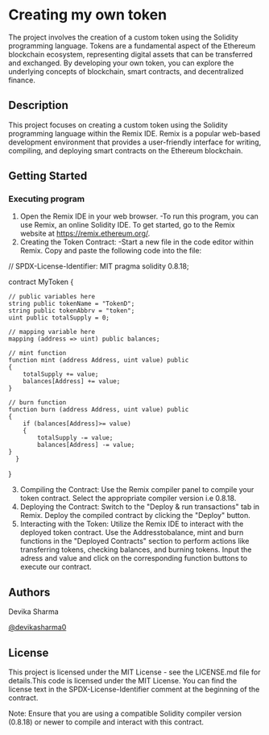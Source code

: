 # Creating my own token

The project involves the creation of a custom token using the Solidity programming language. Tokens are a fundamental aspect of the Ethereum blockchain ecosystem, representing digital assets that can be transferred and exchanged. By developing your own token, you can explore the underlying concepts of blockchain, smart contracts, and decentralized finance.

## Description

This project focuses on creating a custom token using the Solidity programming language within the Remix IDE. Remix is a popular web-based development environment that provides a user-friendly interface for writing, compiling, and deploying smart contracts on the Ethereum blockchain.

## Getting Started

### Executing program

1. Open the Remix IDE in your web browser.
  -To run this program, you can use Remix, an online Solidity IDE. To get started, go to the 
   Remix website at https://remix.ethereum.org/.
2. Creating the Token Contract:
  -Start a new file in the code editor within Remix. Copy and paste the following code into the 
   file:

// SPDX-License-Identifier: MIT
pragma solidity 0.8.18;

contract MyToken {

    // public variables here
    string public tokenName = "TokenD";
    string public tokenAbbrv = "token";
    uint public totalSupply = 0;

    // mapping variable here
    mapping (address => uint) public balances; 

    // mint function
    function mint (address Address, uint value) public 
    {
        totalSupply += value;
        balances[Address] += value;
    }

    // burn function
    function burn (address Address, uint value) public
    {
        if (balances[Address]>= value)
        {
            totalSupply -= value;
            balances[Address] -= value;
    }
      }

}

3. Compiling the Contract:
   Use the Remix compiler panel to compile your token contract.
   Select the appropriate compiler version i.e 0.8.18.
4. Deploying the Contract:
   Switch to the "Deploy & run transactions" tab in Remix.
   Deploy the compiled contract by clicking the "Deploy" button.
5. Interacting with the Token:
   Utilize the Remix IDE to interact with the deployed token contract.
   Use the Addresstobalance, mint and burn functions in the "Deployed Contracts" section to 
   perform actions like transferring tokens, checking balances, and burning tokens.
   Input the adress and value and click on the corresponding function buttons to execute our 
   contract.

## Authors

Devika Sharma

[@devikasharma0](https://x.com/devikasharma0)



## License

This project is licensed under the MIT License - see the LICENSE.md file for details.This code is licensed under the MIT License. You can find the license text in the SPDX-License-Identifier comment at the beginning of the contract.

Note: Ensure that you are using a compatible Solidity compiler version (0.8.18) or newer to compile and interact with this contract.
